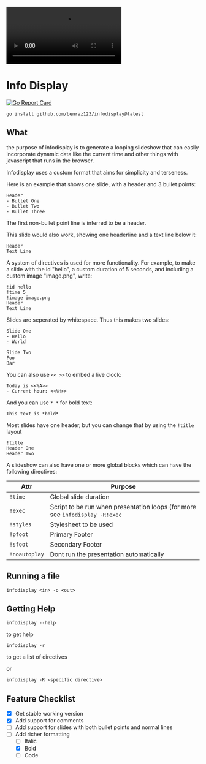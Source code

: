 ![demo](assets/demo.mp4)

# Info Display

[![Go Report Card](https://goreportcard.com/badge/benraz123/infodisplay)](https://goreportcard.com/report/benraz123/infodisplay) 

    go install github.com/benraz123/infodisplay@latest 

## What

the purpose of infodisplay is to generate a looping slideshow that can easily incorporate dynamic data like the current time and other things with javascript that runs in the browser.

Infodisplay uses a custom format that aims for simplicity and terseness.

Here is an example that shows one slide, with a header and 3 bullet points:

```slides
Header
- Bullet One
- Bullet Two
- Bullet Three
```

The first non-bullet point line is inferred to be a header.

This slide would also work, showing one headerline and a text line below it:

```slides
Header
Text Line
```

A system of directives is used for more functionality. For example, to make a slide with the id "hello", a custom duration of 5 seconds, and including a custom image "image.png", write:

```
!id hello
!time 5
!image image.png
Header
Text Line
```

Slides are seperated by whitespace. Thus this makes two slides:

```
Slide One
- Hello
- World

Slide Two
Foo
Bar
```

You can also use `<< >>` to embed a live clock:

```
Today is <<%A>>
- Current hour: <<%H>>
```

And you can use `* *` for bold text:

```
This text is *bold*
```

Most slides have one header, but you can change that by using the `!title` layout

```
!title
Header One
Header Two
```

A slideshow can also have one or more global blocks which can have the following directives:

| Attr | Purpose |
|-|-|
| `!time` | Global slide duration |
| `!exec` | Script to be run when presentation loops (for more see `infodisplay -R!exec` |
| `!styles` | Stylesheet to be used |
| `!pfoot` | Primary Footer |
| `!sfoot` | Secondary Footer |
| `!noautoplay` | Dont run the presentation automatically |

## Running a file

    infodisplay <in> -o <out>

## Getting Help

    infodisplay --help

to get help

    infodisplay -r

to get a list of directives

or 
    
    infodisplay -R <specific directive>

## Feature Checklist

- [x] Get stable working version
- [x] Add support for comments
- [ ] Add support for slides with both bullet points and normal lines
- [ ] Add richer formatting
    - [ ] Italic
    - [x] Bold
    - [ ] Code
